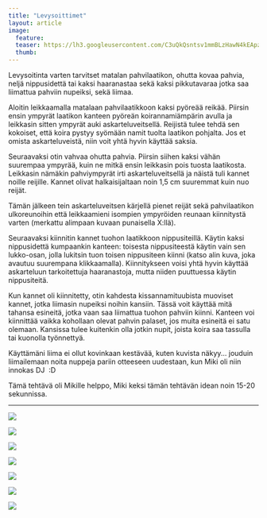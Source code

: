 ```yaml
---
title: "Levysoittimet"
layout: article
image:
  feature:
  teaser: https://lh3.googleusercontent.com/C3uQkQsntsv1mmBLzHawN4kEApzRDxkoQ7LEOTp6vf_2zAIVNJBIFht3kGG-uQdX2Dy2v1QS11ai3O8qwHE22yqfOKrQNFKB-5rrOf9JhORRgvaPs4SM1a5oUmHm_wRH37FzCBAW57nEbsTKM7BsHYXQ-uXqcumXikVJfcFP5MXX3-pdQFCyqm9TQshjY-xFBzS6ZFKBV23Igt-Bo7yg4MhkVgCSg36Wb7J-IFsV9n0twxuY-IPI4GAYx2BOGDvV-ysHuqw30Af0VPmqsEdd3TcvRm2d0kZIpqNQpHqTU5Gt_FdZfVEb_CF-yIseD7VcMnlFFcGukibkz564dj0gxndKkHlnR0DP68R3RZMpBCFTFF-i2MYeA9652koooAcc6q0Aws68UtGa3zyC5tZY_VaGfBbbnnJkbe6NmqMZnNSjYG-PXlZv7ZFRjDlP0zmYDUT__VfEddmUWa-eEJ0Yg83tlmOn1fuhGZhX2kv4vwlCPGqLx-ZA8Nv1XdQtOs42m-RcplJl3MiTGRphv18QH7yBI0Yy6RLeisUfrk93GDk=w245
  thumb:
---
```


Levysoitinta varten tarvitset matalan pahvilaatikon, ohutta kovaa pahvia, neljä nippusidettä tai kaksi haaranastaa sekä kaksi pikkutavaraa jotka saa liimattua pahviin nupeiksi, sekä liimaa.

Aloitin leikkaamalla matalaan pahvilaatikkoon kaksi pyöreää reikää. Piirsin ensin ympyrät laatikon kanteen pyöreän koirannamiämpärin avulla ja leikkasin sitten ympyrät auki askarteluveitsellä. Reijistä tulee tehdä sen kokoiset, että koira pystyy syömään namit tuolta laatikon pohjalta. Jos et omista askarteluveistä, niin voit yhtä hyvin käyttää saksia.

Seuraavaksi otin vahvaa ohutta pahvia. Piirsin siihen kaksi vähän suurempaa ympyrää, kuin ne mitkä ensin leikkasin pois tuosta laatikosta. Leikkasin nämäkin pahviympyrät irti askarteluveitsellä ja näistä tuli kannet noille reijille. Kannet olivat halkaisijaltaan noin 1,5 cm suuremmat kuin nuo reijät.

Tämän jälkeen tein askarteluveitsen kärjellä pienet reijät sekä pahvilaatikon ulkoreunoihin että leikkaamieni isompien ympyröiden reunaan kiinnitystä varten (merkattu alimpaan kuvaan punaisella X:llä).

Seuraavaksi kiinnitin kannet tuohon laatikkoon nippusiteillä. Käytin kaksi nippusidettä kumpaankin kanteen: toisesta nippusiteestä käytin vain sen lukko-osan, jolla lukitsin tuon toisen nippusiteen kiinni (katso alin kuva, joka avautuu suurempana klikkaamalla). Kiinnitykseen voisi yhtä hyvin käyttää askarteluun tarkoitettuja haaranastoja, mutta niiden puuttuessa käytin nippusiteitä.

Kun kannet oli kiinnitetty, otin kahdesta kissannamituubista muoviset kannet, jotka liimasin nupeiksi noihin kansiin. Tässä voit käyttää mitä tahansa esineitä, jotka vaan saa liimattua tuohon pahviin kiinni. Kanteen voi kiinnittää vaikka kohollaan olevat pahvin palaset, jos muita esineitä ei satu olemaan. Kansissa tulee kuitenkin olla jotkin nupit, joista koira saa tassulla tai kuonolla työnnettyä.

Käyttämäni liima ei ollut kovinkaan kestävää, kuten kuvista näkyy... jouduin liimailemaan noita nuppeja pariin otteeseen uudestaan, kun Miki oli niin innokas DJ&nbsp;&nbsp;:D

Tämä tehtävä oli Mikille helppo, Miki keksi tämän tehtävän idean noin 15-20 sekunnissa.

---

[![](https://lh3.googleusercontent.com/ECB2KS8u7y7tcwwsbuQA9cMxRvLPWe6mKdEgGfI-C3QaqoppSKdWDjA1OYxhbTHrWiVv6Al-s3ivdLcTyb9OCagocQR0QXVAcx9Pqrn-mqg8JyCGJNEZ0m-22bdGwR-n1HsG09r3sItHsGkCizmTvjOAUqL86qQKUeVVt4TsHnJ3lO-Oo9i_WFeM0UQxRcDW9r3zhFZU7lxNakU9up6X-2otfJCEHVCZ10YXh_5fIzplWhjTu290IusETtJCR5cSd4dh-e-zOUSgsAHVPzNMGX2dinbxG8Q-nP8aX3Ppj4q0UE8oFJC4Ae7RulkavUk-dlx2G-EMc6gtY0CO0unZPAnJC-Rf6q80ngdgk_GBbTEdzOYZFuRAsXBsJllgkpLzLqf9UFtqSmaITHNUNodcCfqR7u4bKU9lOLIF9FVXrfA1zAgZzVljSld_rizYiz3n3uXZleKcwgGGdNVeB7CD-j5hxOtJICnVvLIfY7WxlX5yzekZtfte4MSHETSlBIh43-ZZCJZagRDVBay7S5xQhDXuHoPSQ8lfb3rmxc2ndV8=w800)](https://lh3.googleusercontent.com/ECB2KS8u7y7tcwwsbuQA9cMxRvLPWe6mKdEgGfI-C3QaqoppSKdWDjA1OYxhbTHrWiVv6Al-s3ivdLcTyb9OCagocQR0QXVAcx9Pqrn-mqg8JyCGJNEZ0m-22bdGwR-n1HsG09r3sItHsGkCizmTvjOAUqL86qQKUeVVt4TsHnJ3lO-Oo9i_WFeM0UQxRcDW9r3zhFZU7lxNakU9up6X-2otfJCEHVCZ10YXh_5fIzplWhjTu290IusETtJCR5cSd4dh-e-zOUSgsAHVPzNMGX2dinbxG8Q-nP8aX3Ppj4q0UE8oFJC4Ae7RulkavUk-dlx2G-EMc6gtY0CO0unZPAnJC-Rf6q80ngdgk_GBbTEdzOYZFuRAsXBsJllgkpLzLqf9UFtqSmaITHNUNodcCfqR7u4bKU9lOLIF9FVXrfA1zAgZzVljSld_rizYiz3n3uXZleKcwgGGdNVeB7CD-j5hxOtJICnVvLIfY7WxlX5yzekZtfte4MSHETSlBIh43-ZZCJZagRDVBay7S5xQhDXuHoPSQ8lfb3rmxc2ndV8=s0)

[![](https://lh3.googleusercontent.com/aSaPErF8Wr6BqogWIx6NCbkhLweAYRloXfFr0pINeXKCetb4w0O_jB8IOsp8sqRTfHRzFWcJevpoCwwexHt1TJ2EB03Q0KbznjSjYt3SfMBWdTXAISz4vDFMtlU2T2xFfDv2bYpSloeo00lLRneL12b55aZQIk3WSqhii14Kbj3Ax4Fdgr605YZwvn9peMw1Agr5n7gvZ2WjJwfyl0qf6I4UCIa0gWn5UiZRBIzm_-Y8rX_bdACoUbGbSQXwX0KfG0_cT7KmY-_sriPZniFBQdBu5oGmOmcLDM4iBSTmsqw3hyZxGsuNmGvY_zutCeM0eliIXT1zULTf0wIqxE8Vo371DT2HWzcXm3OJl75jsXJYb9oGbSMKcCd2cvFPu7nIY09TrNt0v9Hfwjn8qNlHX-KcAITfVObHbBbwJ0Rud8WZCpekm5ScKFLPrSRad-KlUuByKnnMubwt-FD5uiPqhMkyoyExZOhzAjZIciBWjSxhBEamlW0SBDT9aFPHhEII9aoADQU_IKrnmq82aQvXuFXedeqVicwSmiwo0-g7lTM=w800)](https://lh3.googleusercontent.com/aSaPErF8Wr6BqogWIx6NCbkhLweAYRloXfFr0pINeXKCetb4w0O_jB8IOsp8sqRTfHRzFWcJevpoCwwexHt1TJ2EB03Q0KbznjSjYt3SfMBWdTXAISz4vDFMtlU2T2xFfDv2bYpSloeo00lLRneL12b55aZQIk3WSqhii14Kbj3Ax4Fdgr605YZwvn9peMw1Agr5n7gvZ2WjJwfyl0qf6I4UCIa0gWn5UiZRBIzm_-Y8rX_bdACoUbGbSQXwX0KfG0_cT7KmY-_sriPZniFBQdBu5oGmOmcLDM4iBSTmsqw3hyZxGsuNmGvY_zutCeM0eliIXT1zULTf0wIqxE8Vo371DT2HWzcXm3OJl75jsXJYb9oGbSMKcCd2cvFPu7nIY09TrNt0v9Hfwjn8qNlHX-KcAITfVObHbBbwJ0Rud8WZCpekm5ScKFLPrSRad-KlUuByKnnMubwt-FD5uiPqhMkyoyExZOhzAjZIciBWjSxhBEamlW0SBDT9aFPHhEII9aoADQU_IKrnmq82aQvXuFXedeqVicwSmiwo0-g7lTM=s0)

[![](https://lh3.googleusercontent.com/v2jbOnyAKC8UkNRD4P8n2eaLctvxsmk3dRTz5NmtVUpHNpcYJ0E60ipCrN5fsplf0pOAv9maEh8UOFhXqe6TyaA3lHNy9Azlonb6vNv6X1j5Ws3d9DHDUvLkiFn55pfixe4uXDKHXcA7DtGF9xSCcr5QoZW3KZ1Y-z4a4POAHPxZ6uZ2Ew1sMVa8usoXL21zJgezVF0L3mJ222BnggL0WYBgdxObNNDeXeot29sz4ZpJ-krf7FGdStvoJ3uqT-KUxFFNmqh_ZJND3NjSTHrHthMfHgA77owHWW3ODvS9bpFZTpF8Gt26RngIzxWU9z3gVOcdPu1jHrPJf-kZOmnCNIoMozYyXvL3Cv4quuyCCjW0gmV2TPe2rgPohnyF1B6q9nQEgpqO7YD_iueb3A07WLCn5mf4N1wi9P5pA0siDKb3Wada3zC4UlxFe2Wk_t16SVdjJUCkeQXxqj5uzxepuhb4N2eGGPntf-rJJA7HHZ9aZK489Y2LT1cmmNPnC7BUo4HT15nlm_eMB8jt0Ffyb8MKgrOmj75oiw_kmvDiVfQ=w800)](https://lh3.googleusercontent.com/v2jbOnyAKC8UkNRD4P8n2eaLctvxsmk3dRTz5NmtVUpHNpcYJ0E60ipCrN5fsplf0pOAv9maEh8UOFhXqe6TyaA3lHNy9Azlonb6vNv6X1j5Ws3d9DHDUvLkiFn55pfixe4uXDKHXcA7DtGF9xSCcr5QoZW3KZ1Y-z4a4POAHPxZ6uZ2Ew1sMVa8usoXL21zJgezVF0L3mJ222BnggL0WYBgdxObNNDeXeot29sz4ZpJ-krf7FGdStvoJ3uqT-KUxFFNmqh_ZJND3NjSTHrHthMfHgA77owHWW3ODvS9bpFZTpF8Gt26RngIzxWU9z3gVOcdPu1jHrPJf-kZOmnCNIoMozYyXvL3Cv4quuyCCjW0gmV2TPe2rgPohnyF1B6q9nQEgpqO7YD_iueb3A07WLCn5mf4N1wi9P5pA0siDKb3Wada3zC4UlxFe2Wk_t16SVdjJUCkeQXxqj5uzxepuhb4N2eGGPntf-rJJA7HHZ9aZK489Y2LT1cmmNPnC7BUo4HT15nlm_eMB8jt0Ffyb8MKgrOmj75oiw_kmvDiVfQ=s0)

[![](https://lh3.googleusercontent.com/31MjBCOFi4ZiMMrotT4Kxt3rVV1F58JOYDynVAWKOIIFT-umYCGEgzHIea_ugM9MZ1X381LC4NvkhSoxjzOXkRvVQpdzWenRpFoJkMoq2x2z4pCEr4c_RPsXvMGGGxdxp4fSsJyaKKgzFK-qvjJZi2m8qL9s-KJByGQk1xjRKlHYFdHJyVp4ACyfTun5KBpvUcIzjGZdX8NjJu-Uao2Fr1WO4c34dRs12Y8_NwsFrhpKqHL3B_8b9VTDkZEoQL1vHbgEufO4AYAPIpbw8rk-VTLD7Ai455XKJslTEi4ShhNjs4uCOZvIwPQ2hmxWwHSAsMyg0ruPVx_IcjAg8XXbETxh7EUaNPc56zgdMwmzr7-_GVP1krl5z-uleIaiqZmoX2j9Gg3W2zq04LIbLU_g3CdpfMFUIBoiWed3i9BJUhHR1YYigGzni-PMOAl7yEDtFiTtlvmVsb2hv2SRqTGL_ofAlEYtV7B8VGt_NK6UfwK8s2PD7BCTNq26fHyen2PtFCLRvOR2t6k95H5iTruhQ-zZEElfdCdJJPqsGpZk4yY=w800)](https://lh3.googleusercontent.com/31MjBCOFi4ZiMMrotT4Kxt3rVV1F58JOYDynVAWKOIIFT-umYCGEgzHIea_ugM9MZ1X381LC4NvkhSoxjzOXkRvVQpdzWenRpFoJkMoq2x2z4pCEr4c_RPsXvMGGGxdxp4fSsJyaKKgzFK-qvjJZi2m8qL9s-KJByGQk1xjRKlHYFdHJyVp4ACyfTun5KBpvUcIzjGZdX8NjJu-Uao2Fr1WO4c34dRs12Y8_NwsFrhpKqHL3B_8b9VTDkZEoQL1vHbgEufO4AYAPIpbw8rk-VTLD7Ai455XKJslTEi4ShhNjs4uCOZvIwPQ2hmxWwHSAsMyg0ruPVx_IcjAg8XXbETxh7EUaNPc56zgdMwmzr7-_GVP1krl5z-uleIaiqZmoX2j9Gg3W2zq04LIbLU_g3CdpfMFUIBoiWed3i9BJUhHR1YYigGzni-PMOAl7yEDtFiTtlvmVsb2hv2SRqTGL_ofAlEYtV7B8VGt_NK6UfwK8s2PD7BCTNq26fHyen2PtFCLRvOR2t6k95H5iTruhQ-zZEElfdCdJJPqsGpZk4yY=s0)

[![](https://lh3.googleusercontent.com/uYTI9KWUbpe9TWmO72rO0_mdCi9HEj2b45-hHCNZaGq_vTSclrIEJNjBZ3m8r2F9F7O_hcSWJnGSdz6ufuK-TcuOv5OGnhFHMDUcAneJfmfhH9d1VRCPzw3Wwwvj3jocIXLJn0bfXhxyvqTr5baVjZC8TsKUYoh3uLXImWeD5p2_n6bafFX3dRuwMsayJCKXuaz0VLBJLbh4VEa3HNaXFsEdKwepW2-q-57lCSL_xwEBibtMKB9LeixVqXYEHpvjjV4o6Jfp7VWVwnqjik0foeYjM61pAsuWbkXGHSvgwVxRyCU62XBuLvmzyINVfthhjr1EXWT9i3eyQ-zzZM1c95a1LjNH2e0p_G1LRTEJ84viFdWEwJCaejh0qpOhzdsrDlDNvAR0WIWLGFh312UYirHEwhagBAbrERxLL-lwhh2yfOch-5FcL_2XtPojZwrN2b4FB2wYn-isu6rTXrxEj_Pj8vU__Q8HspqwJK1f9gch25x-R3t7R_rJjb4cBnJnTqvsWPIzelcLCajykhazcuM-IaGo_b0r8qTuubeOy8M=w800)](https://lh3.googleusercontent.com/uYTI9KWUbpe9TWmO72rO0_mdCi9HEj2b45-hHCNZaGq_vTSclrIEJNjBZ3m8r2F9F7O_hcSWJnGSdz6ufuK-TcuOv5OGnhFHMDUcAneJfmfhH9d1VRCPzw3Wwwvj3jocIXLJn0bfXhxyvqTr5baVjZC8TsKUYoh3uLXImWeD5p2_n6bafFX3dRuwMsayJCKXuaz0VLBJLbh4VEa3HNaXFsEdKwepW2-q-57lCSL_xwEBibtMKB9LeixVqXYEHpvjjV4o6Jfp7VWVwnqjik0foeYjM61pAsuWbkXGHSvgwVxRyCU62XBuLvmzyINVfthhjr1EXWT9i3eyQ-zzZM1c95a1LjNH2e0p_G1LRTEJ84viFdWEwJCaejh0qpOhzdsrDlDNvAR0WIWLGFh312UYirHEwhagBAbrERxLL-lwhh2yfOch-5FcL_2XtPojZwrN2b4FB2wYn-isu6rTXrxEj_Pj8vU__Q8HspqwJK1f9gch25x-R3t7R_rJjb4cBnJnTqvsWPIzelcLCajykhazcuM-IaGo_b0r8qTuubeOy8M=s0)

[![](https://lh3.googleusercontent.com/rCM5kLe0OE_W5k8sWw4cWQA1-DrCuR-fZnbGegJs5-eY4aMINJWb-WOjbEGxwEICTr5lO5FTu7MF7WAiXQQXHOhBB3AL0jtZKV3HoGCUU-q5K-5CElcVNGvBE9kxjot-xLi9YZmfqYdIFPiOS75ff75GRdNab2MrysnLkPf8ZGCRplueybT3O5L3fxVO2Kz7aG7F-yoHjGhWNheFdtRtgyIKfNgpU9buNPY4JJQgSQ9bWXQVTAsMjs2AxYnE3rCaUv04rLEUlt7gLR2wyYBf2PzDR80yExDaVBe4JE7Q8IP94xk3Gw19XI3A-fNdhovh2aDZj1xWUpWY2mck9DzXrWtkXqMlB6Xz-glUEqcBSbCfGPdnIgZT4bXy7M6ewGAGFuMY8RAboKmVhlRYQf7_F1PrnUbwP69BPdD3jgNgYfULuCLe4nRWCh-MqyRWhJMEK1Z7SSxVhUA4QIS-gQAEzOW54D0qWgmJ4LP1fnn5dA022l9MUAj81DiDf3WT5XOWTeS9d8aQt1IsFACAr1YHRDGJ5VBzmWG_XqbHl1f8SLQ=w800)](https://lh3.googleusercontent.com/rCM5kLe0OE_W5k8sWw4cWQA1-DrCuR-fZnbGegJs5-eY4aMINJWb-WOjbEGxwEICTr5lO5FTu7MF7WAiXQQXHOhBB3AL0jtZKV3HoGCUU-q5K-5CElcVNGvBE9kxjot-xLi9YZmfqYdIFPiOS75ff75GRdNab2MrysnLkPf8ZGCRplueybT3O5L3fxVO2Kz7aG7F-yoHjGhWNheFdtRtgyIKfNgpU9buNPY4JJQgSQ9bWXQVTAsMjs2AxYnE3rCaUv04rLEUlt7gLR2wyYBf2PzDR80yExDaVBe4JE7Q8IP94xk3Gw19XI3A-fNdhovh2aDZj1xWUpWY2mck9DzXrWtkXqMlB6Xz-glUEqcBSbCfGPdnIgZT4bXy7M6ewGAGFuMY8RAboKmVhlRYQf7_F1PrnUbwP69BPdD3jgNgYfULuCLe4nRWCh-MqyRWhJMEK1Z7SSxVhUA4QIS-gQAEzOW54D0qWgmJ4LP1fnn5dA022l9MUAj81DiDf3WT5XOWTeS9d8aQt1IsFACAr1YHRDGJ5VBzmWG_XqbHl1f8SLQ=s0)

[![](https://lh3.googleusercontent.com/3i3hiD7SW5Q1WODaiRlq0zbDVYOMXbPT0pqBCeVPTGHuUcXh4YKuJDx77p5m2ZNBVhbOBiFR-L_J0lQaFuHJCKDbuZlLVQrQbN6M6eoF7OT7DolkIsOwbX8aNk1WDmF--T941S3U_D9Onw8ZF0FcDKyQWyWk_CcALzziceeyGvLwJJCk1pvsVNBS24s3J3IYuU85NkexAhPusiHUBfbgHgGi_VAKVO7oxGTLn7_mvSJJRcyKWAenXP22Wz5gev-RCxCJYz10rrS0_aSUqHkIf1XletxMy5g7nGDRiS6J6yVss8cCwGLEPAEWZVphkQ5gpU7iUEG6ZvQk3PamNhZ76A0UCp_l8jF8uNWI5_mJ80mBvYIwU6MWQi1brk718zhzt-_RH3P6IG8NfQUShJscXVlwx0xgQ-0Y2QG9b_Z30hrdWpdT0J9Lai30_2hG3K3nyxklI7YFzqEcia-n0k18PgiOn7fEUNi3p6WaKfAQ0IHU0e0Kn_j-DU-kwWOFlNjNnUjciDHSC7szTei2vm1UT2xuLVz8JCTtMUQ7FoUkMSI=w800)](https://lh3.googleusercontent.com/3i3hiD7SW5Q1WODaiRlq0zbDVYOMXbPT0pqBCeVPTGHuUcXh4YKuJDx77p5m2ZNBVhbOBiFR-L_J0lQaFuHJCKDbuZlLVQrQbN6M6eoF7OT7DolkIsOwbX8aNk1WDmF--T941S3U_D9Onw8ZF0FcDKyQWyWk_CcALzziceeyGvLwJJCk1pvsVNBS24s3J3IYuU85NkexAhPusiHUBfbgHgGi_VAKVO7oxGTLn7_mvSJJRcyKWAenXP22Wz5gev-RCxCJYz10rrS0_aSUqHkIf1XletxMy5g7nGDRiS6J6yVss8cCwGLEPAEWZVphkQ5gpU7iUEG6ZvQk3PamNhZ76A0UCp_l8jF8uNWI5_mJ80mBvYIwU6MWQi1brk718zhzt-_RH3P6IG8NfQUShJscXVlwx0xgQ-0Y2QG9b_Z30hrdWpdT0J9Lai30_2hG3K3nyxklI7YFzqEcia-n0k18PgiOn7fEUNi3p6WaKfAQ0IHU0e0Kn_j-DU-kwWOFlNjNnUjciDHSC7szTei2vm1UT2xuLVz8JCTtMUQ7FoUkMSI=s0)
